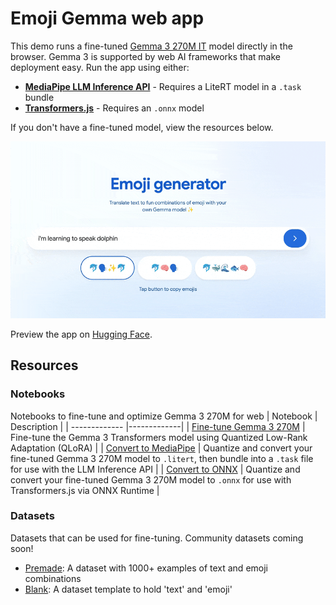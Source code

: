 # Emoji Gemma web app
This demo runs a fine-tuned [Gemma 3 270M IT](https://huggingface.co/google/gemma-3-270m-it) model directly in the browser. Gemma 3 is supported by web AI frameworks that make deployment easy. Run the app using either:

* **[MediaPipe LLM Inference API](./app-mediapipe)** - Requires a LiteRT model in a `.task` bundle
* **[Transformers.js](./app-transformersjs)** - Requires an `.onnx` model

If you don't have a fine-tuned model, view the resources below. 

![Alt text](./emoji-generator-web-app.gif)

Preview the app on [Hugging Face](https://huggingface.co/kr15t3n/gemmoji).

## Resources

### Notebooks
Notebooks to fine-tune and optimize Gemma 3 270M for web
| Notebook  | Description |
| ------------- |-------------|
| [Fine-tune Gemma 3 270M](./resources/Fine_tune_Gemma_3_270M_for_emoji_generation.ipynb)   | Fine-tune the Gemma 3 Transformers model using Quantized Low-Rank Adaptation (QLoRA) |
| [Convert to MediaPipe](./resources/Convert_Gemma_3_270M_to_LiteRT_for_MediaPipe_LLM_Inference_API.ipynb) | Quantize and convert your fine-tuned Gemma 3 270M model to `.litert`, then bundle into a `.task` file for use with the LLM Inference API |
| [Convert to ONNX](./resources/Convert_Gemma_3_270M_to_ONNX.ipynb) | Quantize and convert your fine-tuned Gemma 3 270M model to `.onnx` for use with Transformers.js via ONNX Runtime  |

### Datasets
Datasets that can be used for fine-tuning. Community datasets coming soon!
* [Premade](./resources/Emoji%20Translation%20Dataset%20-%20Dataset.csv):  A dataset with 1000+ examples of text and emoji combinations
* [Blank](./resources/Emoji%20Translation%20Dataset%20-%20Template.csv): A dataset template to hold 'text' and 'emoji'
